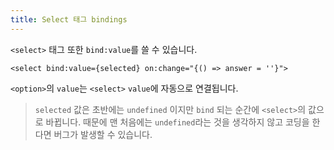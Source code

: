 ```yaml
---
title: Select 태그 bindings
---
```


`<select>` 태그 또한 `bind:value`를 쓸 수 있습니다.



```svelte
<select bind:value={selected} on:change="{() => answer = ''}">
```

`<option>`의 `value`는 `<select>` `value`에 자동으로 연결됩니다.

> `selected` 값은 초반에는 `undefined` 이지만 `bind` 되는 순간에 `<select>`의 값으로 바뀝니다. 때문에 맨 처음에는 `undefined`라는 것을 생각하지 않고 코딩을 한다면 버그가 발생할 수 있습니다.
